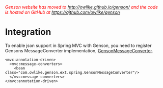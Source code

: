 _<font color='red'>Genson website has moved to <a href='http://owlike.github.io/genson/'>http://owlike.github.io/genson/</a> and the code is hosted on GitHub at <a href='https://github.com/owlike/genson'>https://github.com/owlike/genson</a></font>_

# Integration #
To enable json support in Spring MVC with Genson, you need to register Gensons MessageConverter implementation, [GensonMessageConverter](http://code.google.com/p/genson/source/browse/src/main/java/com/owlike/genson/ext/spring/GensonMessageConverter.java).

```
<mvc:annotation-driven>
  <mvc:message-converters>
    <bean class="com.owlike.genson.ext.spring.GensonMessageConverter"/>
  </mvc:message-converters>
</mvc:annotation-driven>
```